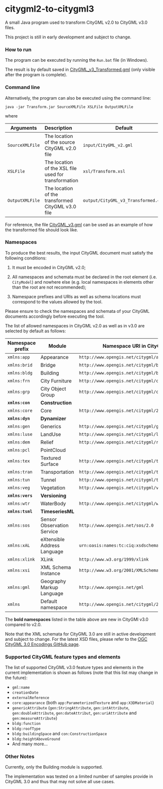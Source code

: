 # citygml2-to-citygml3

A small Java program used to transform CityGML v2.0 to CityGML v3.0 files.

This project is still in early development and subject to change.

### How to run
The program can be executed by running the `Run.bat` file (in Windows).

The result is by default saved in [CityGML_v3_Transformed.gml](CityGML_v3_Transformed.gml) (only visible after the program is complete).

### Command line
Alternatively, the program can also be executed using the command line:
```batch
java -jar Transform.jar SourceXMLFile XSLFile OutputXMLFile
```
where 

| Arguments        | Description           | Default  |
| ------------- |:-------------| -----|
| `SourceXMLFile`      | The location of the source CityGML v2.0 file | `input/CityGML_v2.gml` |
| `XSLFile`      | The location of the XSL file used for transformation | `xsl/Transform.xsl` |
| `OutputXMLFile`      | The location of the transformed CityGML v3.0 file | `output/CityGML_v3_Transformed.gml` |

For reference, the file [CityGML_v3.gml](output/CityGML_v3.gml) can be used as an example of how the transformed file should look like.

### Namespaces
To produce the best results, the input CityGML document must satisfy the following conditions:

1. It must be encoded in CityGML v2.0;

2. All namespaces and schemata must be declared in the root element (i.e. `CityModel`) and nowhere else (e.g. local namespaces in elements other than the root are not recommended);

3. Namespace prefixes and URIs as well as schema locations must correspond to the values allowed by the tool. 

Please ensure to check the namespaces and schemata of your CityGML documents accordingly before executing the tool.

The list of allowed namespaces in CityGML v2.0 as well as in v3.0 are selected by default as follows:

| Namespace prefix        | Module |       Namespace URI in CityGML v2.0           |      Namespace URI in CityGML v3.0  |
| ------------- |------|-------------| -----|
| `xmlns:app` | Appearance | `http://www.opengis.net/citygml/appearance/2.0` | `http://www.opengis.net/citygml/appearance/3.0` |
| `xmlns:brid` | Bridge | `http://www.opengis.net/citygml/bridge/2.0` | `http://www.opengis.net/citygml/bridge/3.0` |
| `xmlns:bldg` | Building | `http://www.opengis.net/citygml/building/2.0` | `http://www.opengis.net/citygml/building/3.0` |
| `xmlns:frn` | City Furniture | `http://www.opengis.net/citygml/cityfurniture/2.0` | `http://www.opengis.net/citygml/cityfurniture/3.0` |
| `xmlns:grp` | City Object Group | `http://www.opengis.net/citygml/cityobjectgroup/2.0` | `http://www.opengis.net/citygml/cityobjectgroup/3.0` |
| **`xmlns:con`** | **Construction** |  | **`http://www.opengis.net/citygml/construction/3.0`** |
| `xmlns:core` | Core | `http://www.opengis.net/citygml/2.0` | `http://www.opengis.net/citygml/3.0` |
| **`xmlns:dyn`** | **Dynamizer** |  | **`http://www.opengis.net/citygml/dynamizer/3.0`** |
| `xmlns:gen` | Generics | `http://www.opengis.net/citygml/generics/2.0` | `http://www.opengis.net/citygml/generics/3.0` |
| `xmlns:luse` | LandUse | `http://www.opengis.net/citygml/landuse/2.0` | `http://www.opengis.net/citygml/landuse/3.0` |
| `xmlns:dem` | Relief | `http://www.opengis.net/citygml/relief/2.0` | `http://www.opengis.net/citygml/relief/3.0` |
| `xmlns:pcl` | PointCloud |  | `http://www.opengis.net/citygml/pointcloud/3.0` |
| `xmlns:tex` | Textured Surface | `http://www.opengis.net/citygml/texturedsurface/2.0` | `http://www.opengis.net/citygml/texturedsurface/2.0` |
| `xmlns:tran` | Transportation | `http://www.opengis.net/citygml/transportation/2.0` | `http://www.opengis.net/citygml/transportation/3.0` |
| `xmlns:tun` | Tunnel | `http://www.opengis.net/citygml/tunnel/2.0` | `http://www.opengis.net/citygml/tunnel/3.0` |
| `xmlns:veg` | Vegetation | `http://www.opengis.net/citygml/vegetation/2.0` | `http://www.opengis.net/citygml/vegetation/3.0` |
| **`xmlns:vers`** | **Versioning** |  | **`http://www.opengis.net/citygml/versioning/3.0`** |
| `xmlns:wtr` | WaterBody | `http://www.opengis.net/citygml/waterbody/2.0` | `http://www.opengis.net/citygml/waterbody/3.0` |
| **`xmlns:tsml`** | **TimeseriesML** |  | **`http://www.opengis.net/tsml/1.0`** |
| `xmlns:sos` | Sensor Observation Service | `http://www.opengis.net/sos/2.0` | `http://www.opengis.net/sos/2.0` |
| `xmlns:xAL` | eXtensible Address Language | `urn:oasis:names:tc:ciq:xsdschema:xAL:2.0` | `urn:oasis:names:tc:ciq:xsdschema:xAL:2.0` |
| `xmlns:xlink` | XLink | `http://www.w3.org/1999/xlink` | `http://www.w3.org/1999/xlink` |
| `xmlns:xsi` | XML Schema Instance | `http://www.w3.org/2001/XMLSchema-instance` | `http://www.w3.org/2001/XMLSchema-instance` |
| `xmlns:gml` | Geography Markup Language | `http://www.opengis.net/gml` | `http://www.opengis.net/gml/3.2` |
| `xmlns` | Default namespace | `http://www.opengis.net/citygml/2.0` | `http://www.opengis.net/citygml/3.0` |

The **bold namespaces** listed in the table above are new in CityGMl v3.0 compared to v2.0.

Note that the XML schemata for CityGML 3.0 are still in active development and subject to change. For the latest XSD files, please refer to the [OGC CityGML 3.0 Encodings GitHub page](https://github.com/opengeospatial/CityGML-3.0Encodings).

### Supported CityGML feature types and elements
The list of supported CityGML v3.0 feature types and elements in the current implementation is shown as follows (note that this list may change in the future):

+ `gml:name`
+ `creationDate`
+ `externalReference`
+ `core:appearance` (both `app:ParameterizedTexture` and `app:X3DMaterial`)
+ `genericAttribute` (`gen:StringAttribute`, `gen:intAttribute`, `gen:doubleAttribute`, `gen:dateAttribut`, `gen:uriAttribute` and `gen:measureAttribute`)
+ `bldg:function`
+ `bldg:roofType`
+ `bldg:buildingSpace` and `con:ConstructionSpace`
+ `bldg:heightAboveGround`
+ And many more...



### Other Notes
Currently, only the Building module is supported.

The implementation was tested on a limited number of samples provide in CityGML 3.0 and thus that may not solve all use cases.

